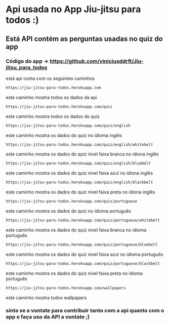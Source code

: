 # Api usada no App Jiu-jitsu para todos :)

## Está API contém as perguntas usadas no quiz do app

### Código do app -> https://github.com/viniciusddrft/Jiu-jitsu_para_todos

está api conta com os seguintes caminhos

```bash
https://jiu-jitsu-para-todos.herokuapp.com
```
este caminho mostra todos os dados da api


```bash
https://jiu-jitsu-para-todos.herokuapp.com/quiz
```
este caminho mostra todos os dados do quiz

```bash
https://jiu-jitsu-para-todos.herokuapp.com/quiz/english
```
este caminho mostra os dados do quiz no idioma inglês

```bash
https://jiu-jitsu-para-todos.herokuapp.com/quiz/english/whitebelt
```
este caminho mostra os dados do quiz nível faixa branca no idiona inglês

```bash
https://jiu-jitsu-para-todos.herokuapp.com/quiz/english/bluebelt
```
este caminho mostra os dados do quiz nível faixa azul no idiona inglês

```bash
https://jiu-jitsu-para-todos.herokuapp.com/quiz/english/blackbelt
```
este caminho mostra os dados do quiz nível faixa preta no idiona inglês


```bash
https://jiu-jitsu-para-todos.herokuapp.com/quiz/portuguese
```
este caminho mostra os dados do quiz no idioma português

```bash
https://jiu-jitsu-para-todos.herokuapp.com/quiz/portuguese/whitebelt
```
este caminho mostra os dados do quiz nível faixa branca no idioma português

```bash
https://jiu-jitsu-para-todos.herokuapp.com/quiz/portuguese/bluebelt
```
este caminho mostra os dados do quiz nível faixa azul no idioma português

```bash
https://jiu-jitsu-para-todos.herokuapp.com/quiz/portuguese/blackbelt
```
este caminho mostra os dados do quiz nível faixa preta no idioma português

```bash
https://jiu-jitsu-para-todos.herokuapp.com/wallpapers
```
este caminho mostra todos wallpapers


### sinta se a vontate para contribuir tanto com a api quanto com o app e faça uso da API a vontate ;)